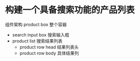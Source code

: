 #  构建一个具备搜索功能的产品列表

组件架构
product box  整个容器
- search input box 搜索输入框
- product list 搜索结果列表
  - product row head  结果列表头
  - product row body  具体结果列



















